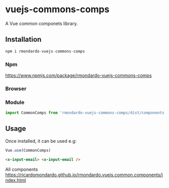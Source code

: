 # vuejs-commons-comps

A Vue common componets library.

## Installation

```js
npm i rmondardo-vuejs-commons-comps
```

### Npm

https://www.npmjs.com/package/rmondardo-vuejs-commons-comps

### Browser

<!-- Include the script file after vue e.g.:

```html
<script type="text/javascript" src="node_modules/vuejs/dist/vue.min.js"></script>
<script type="text/javascript" src="node_modules/dist/components.bundle"></script>
<script type="text/javascript">
  Vue.use(VueClock);
</script>
``` -->

### Module

```js
import CommonComps from 'rmondardo-vuejs-commons-comps/dist/components.bundle'
```

## Usage

Once installed, it can be used e.g:

```js
Vue.use(CommonComps)
```

```html
<x-input-email> <x-input-email />
```

All components
https://ricardomondardo.github.io/rmondardo.vuejs.common.components/index.html

